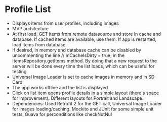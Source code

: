 # Profile List

- Displays items from user profiles, including images
- MVP architecture
- At first load, GET items from remote datasource and store in cache and database. If cached items are available, use them. If app is restarted, load items from database.
- If desired, in memory and database cache can be disabled by uncommenting the line // mCacheIsDirty = true; in the ItemsRepository.getItems method. By doing that a new request to the server will be done every time the list loads, which can be useful for testing
- Universal Image Loader is set to cache images in memory and in SD Card
- The app works offline and the list is displayed
- Click on list item opens profile details in a simple layout (there's space for improvement). Different layouts for Portrait and Landscape.
- Dependencies: Used Retrofit 2 for the GET call, Universal Image Loader for images loading/caching. Mockito and JUnit for some simple unit tests, Guava for perconditions like checkNotNul